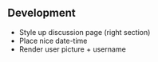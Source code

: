 Development
---------------

- Style up discussion page (right section)
- Place nice date-time
- Render user picture + username

